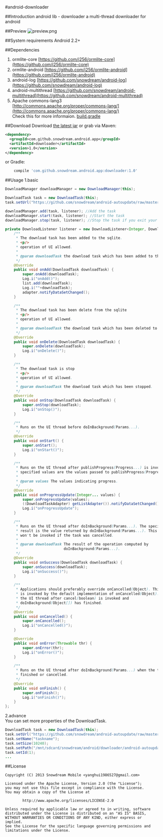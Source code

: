 #android-downloader

##Introduction
android lib - downloader
a multi-thread downloader for android

##Preview
![preview.png](/docs/preview/preview.png "preview.png")

##System requirements
Android 2.2+

##Dependencies
1. ormlite-core [https://github.com/j256/ormlite-core](https://github.com/j256/ormlite-core)
2. ormlite-android [https://github.com/j256/ormlite-android](https://github.com/j256/ormlite-android)
3. android-log [https://github.com/snowdream/android-log](https://github.com/snowdream/android-log)
4. android-multithread [https://github.com/snowdream/android-multithread](https://github.com/snowdream/android-multithread)  
5. Apache commons-lang3 [http://commons.apache.org/proper/commons-lang/](http://commons.apache.org/proper/commons-lang/)    
Check this for more informaion. [build.gradle](https://github.com/snowdream/android-downloader/blob/master/lib/build.gradle)

##Download
Download [the latest jar][1] or grab via Maven:

```xml
<dependency>
  <groupId>com.github.snowdream.android.app</groupId>
  <artifactId>downloader</artifactId>
  <version>1.0</version>
</dependency>
```

or Gradle:
```groovy
    compile 'com.github.snowdream.android.app:downloader:1.0'
```

##Usage
1.basic
```java
DownloadManager downloadManager = new DownloadManager(this);

DownloadTask task = new DownloadTask(this);
task.setUrl("https://github.com/snowdream/android-autoupdate/raw/master/docs/test/android-autoupdater-v0.0.2-release.apk");

downloadManager.add(task, listener); //Add the task
downloadManager.start(task, listener); //Start the task
downloadManager.stop(task, listener); //Stop the task if you exit your APP.

private DownloadListener listener = new DownloadListener<Integer, DownloadTask>() {
    /**
     * The download task has been added to the sqlite.
     * <p/>
     * operation of UI allowed.
     *
     * @param downloadTask the download task which has been added to the sqlite.
     */
    @Override
    public void onAdd(DownloadTask downloadTask) {
        super.onAdd(downloadTask);
        Log.i("onAdd()");
        list.add(downloadTask);
        Log.i(""+downloadTask);
        adapter.notifyDataSetChanged();
    }

    /**
     * The download task has been delete from the sqlite
     * <p/>
     * operation of UI allowed.
     *
     * @param downloadTask the download task which has been deleted to the sqlite.
     */
    @Override
    public void onDelete(DownloadTask downloadTask) {
        super.onDelete(downloadTask);
        Log.i("onDelete()");
    }

    /**
     * The download task is stop
     * <p/>
     * operation of UI allowed.
     *
     * @param downloadTask the download task which has been stopped.
     */
    @Override
    public void onStop(DownloadTask downloadTask) {
        super.onStop(downloadTask);
        Log.i("onStop()");
    }

    /**
     * Runs on the UI thread before doInBackground(Params...).
     */
    @Override
    public void onStart() {
        super.onStart();
        Log.i("onStart()");
    }

    /**
     * Runs on the UI thread after publishProgress(Progress...) is invoked. The
     * specified values are the values passed to publishProgress(Progress...).
     *
     * @param values The values indicating progress.
     */
    @Override
    public void onProgressUpdate(Integer... values) {
        super.onProgressUpdate(values);
        ((DownloadTaskAdapter) getListAdapter()).notifyDataSetChanged();
        Log.i("onProgressUpdate");
    }

    /**
     * Runs on the UI thread after doInBackground(Params...). The specified
     * result is the value returned by doInBackground(Params...). This method
     * won't be invoked if the task was cancelled.
     *
     * @param downloadTask The result of the operation computed by
     *                     doInBackground(Params...).
     */
    @Override
    public void onSuccess(DownloadTask downloadTask) {
        super.onSuccess(downloadTask);
        Log.i("onSuccess()");
    }

    /**
     * Applications should preferably override onCancelled(Object). This method
     * is invoked by the default implementation of onCancelled(Object). Runs on
     * the UI thread after cancel(boolean) is invoked and
     * doInBackground(Object[]) has finished.
     */
    @Override
    public void onCancelled() {
        super.onCancelled();
        Log.i("onCancelled()");
    }

    @Override
    public void onError(Throwable thr) {
        super.onError(thr);
        Log.i("onError()");
    }

    /**
     * Runs on the UI thread after doInBackground(Params...) when the task is
     * finished or cancelled.
     */
    @Override
    public void onFinish() {
        super.onFinish();
        Log.i("onFinish()");
    }
};
```

2.advance  
You can set more properties of the DownloadTask.
```java
DownloadTask task = new DownloadTask(this);
task.setUrl("https://github.com/snowdream/android-autoupdate/raw/master/docs/test/android-autoupdater-v0.0.2-release.apk");
task.setName("taskname");
task.setSize(10240);
task.setPath("/mnt/sdcard/snowdream/android/downloader/android-autoupdater-v0.0.2-release.apk");
task.setId(1);
...
```

##License
```
Copyright (C) 2013 Snowdream Mobile <yanghui1986527@gmail.com>

Licensed under the Apache License, Version 2.0 (the "License");
you may not use this file except in compliance with the License.
You may obtain a copy of the License at

        http://www.apache.org/licenses/LICENSE-2.0

Unless required by applicable law or agreed to in writing, software
distributed under the License is distributed on an "AS IS" BASIS,
WITHOUT WARRANTIES OR CONDITIONS OF ANY KIND, either express or implied.
See the License for the specific language governing permissions and
limitations under the License.
```

[1]:https://oss.sonatype.org/content/groups/public/com/github/snowdream/android/app/downloader/1.0/downloader-1.0.jar
